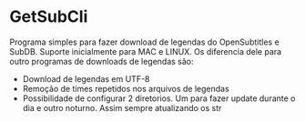 # GetSubCli

Programa simples para fazer download de legendas do OpenSubtitles e SubDB. Suporte inicialmente para MAC e LINUX.
Os diferencia dele para outro programas de downloads de legendas são:
 * Download de legendas em UTF-8
 * Remoção de times repetidos nos arquivos de legendas
 * Possibilidade de configurar 2 diretorios. Um para fazer update durante o dia e outro noturno. Assim sempre atualizando os str


